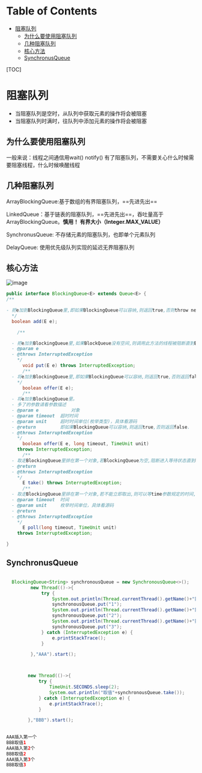 # Table of Contents

* [阻塞队列](#阻塞队列)
  * [为什么要使用阻塞队列](#为什么要使用阻塞队列)
  * [几种阻塞队列](#几种阻塞队列)
  * [核心方法](#核心方法)
  * [SynchronusQueue](#synchronusqueue)


[TOC]

# 阻塞队列

+ 当阻塞队列是空时，从队列中获取元素的操作将会被阻塞
+ 当阻塞队列时满时，往队列中添加元素的操作将会被阻塞

## 为什么要使用阻塞队列

一般来说：线程之间通信用wait() notify()
有了阻塞队列，不需要关心什么时候需要阻塞线程，什么时候唤醒线程

## 几种阻塞队列

ArrayBlockingQueue:基于数组的有界阻塞队列，==先进先出==

LinkedQueue：基于链表的阻塞队列，==先进先出==，吞吐量高于ArrayBlockingQueue。**慎用！ 有界大小（Integer.MAX_VALUE）**

SynchronusQueue: 不存储元素的阻塞队列，也即单个元素队列

DelayQueue: 使用优先级队列实现的延迟无界阻塞队列

## 核心方法

![image](https://note.youdao.com/yws/public/resource/434117e0c322b636d3f05b9d23d983bc/xmlnote/AECCA9A191AF48648C2649E5D259A28C/4328)

```java
public interface BlockingQueue<E> extends Queue<E> {
/**

- 把e加到BlockingQueue里,即如果BlockingQueue可以容纳,则返回true,否则throw new IllegalStateException("Queue full")
  */
  boolean add(E e);

    /**

  - 把e加到BlockingQueue里,如果BlockQueue没有空间,则调用此方法的线程被阻断直到BlockingQueue里面有空间再继续添加。
  - @param e
  - @throws InterruptedException
    */
      void put(E e) throws InterruptedException;
      /**
  - 将e加到BlockingQueue里,即如果BlockingQueue可以容纳,则返回true,否则返回false.
    */
      boolean offer(E e);
      /**
  - 将e加到BlockingQueue里。
  - 多了的参数请看参数描述
  - @param e			对象
  - @param timeout	超时时间
  - @param unit		超时时间单位(枚举类型)，具体看源码
  - @return			即如果BlockingQueue可以容纳,则返回true,否则返回false.
  - @throws InterruptedException
    */
      boolean offer(E e, long timeout, TimeUnit unit)
    throws InterruptedException;
      /**
  - 取走BlockingQueue里排在第一个对象,若BlockingQueue为空,阻断进入等待状态直到Blocking有新的对象被加入为止.
  - @return
  - @throws InterruptedException
    */
      E take() throws InterruptedException;
      /**
  - 取走BlockingQueue里排在第一个对象,若不能立即取出,则可以等time参数规定的时间,如果到达时间还取不到，那么返回Null
  - @param timeout	时间
  - @param unit		枚举时间单位，具体看源码
  - @return
  - @throws InterruptedException
    */
      E poll(long timeout, TimeUnit unit)
    throws InterruptedException;

}
```




## SynchronusQueue


```java

  BlockingQueue<String> synchronousQueue = new SynchronousQueue<>();
         new Thread(()->{
             try {
                 System.out.println(Thread.currentThread().getName()+"插入第一个");
                 synchronousQueue.put("1");
                 System.out.println(Thread.currentThread().getName()+"插入第2个");
                 synchronousQueue.put("2");
                 System.out.println(Thread.currentThread().getName()+"插入第3个");
                 synchronousQueue.put("3");
             } catch (InterruptedException e) {
                 e.printStackTrace();
             }

         },"AAA").start();



        new Thread(()->{
            try {
                TimeUnit.SECONDS.sleep(2);
                System.out.println("取值"+synchronousQueue.take());
            } catch (InterruptedException e) {
                e.printStackTrace();
            }

        },"BBB").start();
        
        
AAA插入第一个
BBB取值1
AAA插入第2个
BBB取值2
AAA插入第3个
BBB取值3
```
